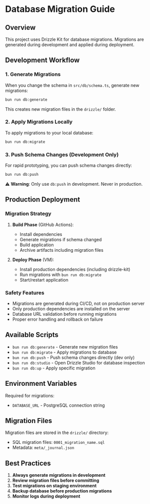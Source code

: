# Database Migration Guide

## Overview

This project uses Drizzle Kit for database migrations. Migrations are generated during development and applied during deployment.

## Development Workflow

### 1. Generate Migrations

When you change the schema in `src/db/schema.ts`, generate new migrations:

```bash
bun run db:generate
```

This creates new migration files in the `drizzle/` folder.

### 2. Apply Migrations Locally

To apply migrations to your local database:

```bash
bun run db:migrate
```

### 3. Push Schema Changes (Development Only)

For rapid prototyping, you can push schema changes directly:

```bash
bun run db:push
```

⚠️ **Warning**: Only use `db:push` in development. Never in production.

## Production Deployment

### Migration Strategy

1. **Build Phase** (GitHub Actions):

   - Install dependencies
   - Generate migrations if schema changed
   - Build application
   - Archive artifacts including migration files

2. **Deploy Phase** (VM):
   - Install production dependencies (including drizzle-kit)
   - Run migrations with `bun run db:migrate`
   - Start/restart application

### Safety Features

- Migrations are generated during CI/CD, not on production server
- Only production dependencies are installed on the server
- Database URL validation before running migrations
- Proper error handling and rollback on failure

## Available Scripts

- `bun run db:generate` - Generate new migration files
- `bun run db:migrate` - Apply migrations to database
- `bun run db:push` - Push schema changes directly (dev only)
- `bun run db:studio` - Open Drizzle Studio for database inspection
- `bun run db:up` - Apply specific migration

## Environment Variables

Required for migrations:

- `DATABASE_URL` - PostgreSQL connection string

## Migration Files

Migration files are stored in the `drizzle/` directory:

- SQL migration files: `0001_migration_name.sql`
- Metadata: `meta/_journal.json`

## Best Practices

1. **Always generate migrations in development**
2. **Review migration files before committing**
3. **Test migrations on staging environment**
4. **Backup database before production migrations**
5. **Monitor logs during deployment**
